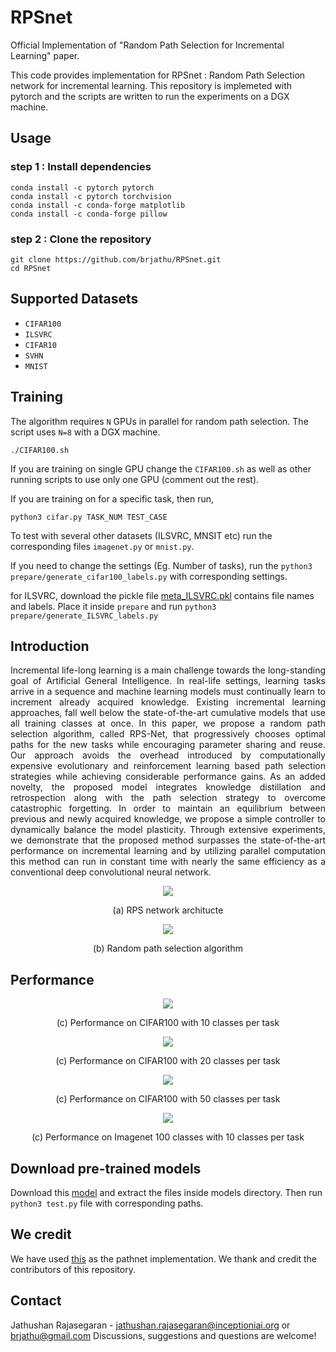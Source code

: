 # RPSnet
Official Implementation of "Random Path Selection for Incremental Learning" paper. 

This code provides implementation for RPSnet : Random Path Selection network for incremental learning. This repository is implemeted with pytorch and the scripts are written to run the experiments on a DGX machine.

## Usage
### step 1 : Install dependencies
```
conda install -c pytorch pytorch
conda install -c pytorch torchvision 
conda install -c conda-forge matplotlib
conda install -c conda-forge pillow
```
### step 2 : Clone the repository
```
git clone https://github.com/brjathu/RPSnet.git
cd RPSnet
```

## Supported Datasets
 - `CIFAR100`
 - `ILSVRC`
 - `CIFAR10` 
 - `SVHN` 
 - `MNIST`

 
## Training

The algorithm requires `N` GPUs in parallel for random path selection. The script uses `N=8` with a DGX machine.  
```
./CIFAR100.sh
```

If you are training on single GPU change the `CIFAR100.sh` as well as other running scripts to use only one GPU (comment out the rest).

If you are training on for a specific task, then run,
```
python3 cifar.py TASK_NUM TEST_CASE
```

To test with several other datasets (ILSVRC, MNSIT etc) run the corresponding files `imagenet.py` or `mnist.py`.

If you need to change the settings (Eg. Number of tasks), run the `python3 prepare/generate_cifar100_labels.py` with corresponding settings.

for ILSVRC, download the pickle file  [meta_ILSVRC.pkl](https://drive.google.com/open?id=1Plj-dH4OoSORqWf-23XxToW0X46NdVmR) contains file names and labels. Place it inside `prepare` and run `python3 prepare/generate_ILSVRC_labels.py`



## Introduction

<p align="justify">Incremental life-long learning is a main challenge towards the long-standing goal of Artificial General Intelligence. In real-life settings, learning tasks arrive in a sequence and machine learning models must continually learn to increment already acquired knowledge. Existing incremental learning approaches, fall well below the state-of-the-art cumulative models that use all training classes at once. In this paper, we propose a random path selection algorithm, called RPS-Net, that progressively chooses optimal paths for the new tasks while encouraging parameter sharing and reuse. Our approach avoids the overhead introduced by computationally expensive evolutionary and reinforcement learning based path selection strategies  while achieving considerable performance gains. As an added novelty, the proposed model integrates knowledge distillation and retrospection along with the path selection strategy to overcome catastrophic forgetting. In order to maintain an equilibrium between previous and newly acquired knowledge, we propose a simple controller to dynamically balance the model plasticity.  Through extensive experiments, we demonstrate that the proposed method surpasses the state-of-the-art performance on incremental learning and by utilizing parallel computation this method can run in constant time with nearly the same efficiency as a conventional deep convolutional neural network.</p>


<p align="center"><img src="https://drive.google.com/uc?export=view&id=13lAKnkgAYJOR4IAWFBwH2c79yZpl3FtB"></p>
<p align="center">(a) RPS network architucte</p>

<p align="center"><img src="https://drive.google.com/uc?export=view&id=1dGBisyVzJpIRxc1BP9v_DU5-wgMuzMuy"></p>
<p align="center">(b) Random path selection algorithm</p>


## Performance


<p align="center"><img src="https://drive.google.com/uc?export=view&id=1xxjd_DVWTZ-jXauD_IduPtNTNZqum1I_ width="200""></p>
<p align="center">(c) Performance on CIFAR100 with 10 classes per task</p>

<p align="center"><img src="https://drive.google.com/uc?export=view&id=1uYxRTszoIi1UaM8y4_njhXevDTr8KgBy width="200""></p>
<p align="center">(c) Performance on CIFAR100 with 20 classes per task</p>

<p align="center"><img src="https://drive.google.com/uc?export=view&id=1-_5o3OixdpfVqglQS3xLdDda5H1yuCj0 width="200""></p>
<p align="center">(c) Performance on CIFAR100 with 50 classes per task</p>

<p align="center"><img src="https://drive.google.com/uc?export=view&id=1ZihpdFfGUtZDGrgA-ul0JA7RNCjvTVXf width="200""></p>
<p align="center">(c) Performance on Imagenet 100 classes with 10 classes per task</p>


## Download pre-trained models

Download this [model](https://drive.google.com/file/d/1VFxDq6CrAaIeQda_JWVb01erz8BJnlZk/view?usp=sharing) and extract the files inside models directory. Then run `python3 test.py` file with corresponding paths.



## We credit
We have used [this](https://github.com/kimhc6028/pathnet-pytorch) as the pathnet implementation. We thank and credit the contributors of this repository.

## Contact
Jathushan Rajasegaran - jathushan.rajasegaran@inceptioniai.org   or brjathu@gmail.com
Discussions, suggestions and questions are welcome!


